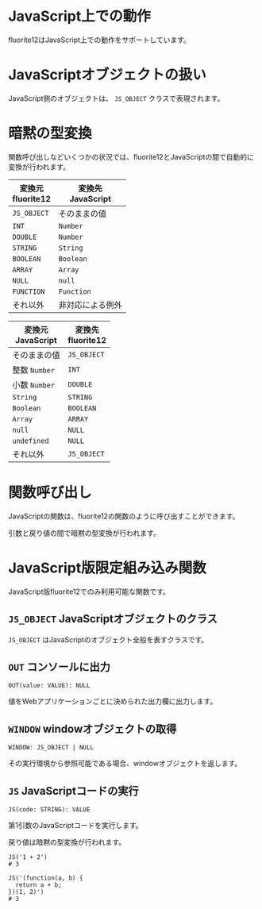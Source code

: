 # JavaScript上での動作

fluorite12はJavaScript上での動作をサポートしています。

# JavaScriptオブジェクトの扱い

JavaScript側のオブジェクトは、 `JS_OBJECT` クラスで表現されます。

# 暗黙の型変換

関数呼び出しなどいくつかの状況では、fluorite12とJavaScriptの間で自動的に変換が行われます。

| 変換元<br>fluorite12 | 変換先<br>JavaScript |
|-------------------|-------------------|
| `JS_OBJECT`       | そのままの値            |
| `INT`             | `Number`          |
| `DOUBLE`          | `Number`          |
| `STRING`          | `String`          |
| `BOOLEAN`         | `Boolean`         |
| `ARRAY`           | `Array`           |
| `NULL`            | `null`            |
| `FUNCTION`        | `Function`        |
| それ以外              | 非対応による例外          |

| 変換元<br>JavaScript | 変換先<br>fluorite12 |
|-------------------|-------------------|
| そのままの値            | `JS_OBJECT`       |
| 整数 `Number`       | `INT`             |
| 小数 `Number`       | `DOUBLE`          |
| `String`          | `STRING`          |
| `Boolean`         | `BOOLEAN`         |
| `Array`           | `ARRAY`           |
| `null`            | `NULL`            |
| `undefined`       | `NULL`            |
| それ以外              | `JS_OBJECT`       |

# 関数呼び出し

JavaScriptの関数は、fluorite12の関数のように呼び出すことができます。

引数と戻り値の間で暗黙の型変換が行われます。

# JavaScript版限定組み込み関数

JavaScript版fluorite12でのみ利用可能な関数です。

## `JS_OBJECT` JavaScriptオブジェクトのクラス

`JS_OBJECT` はJavaScriptのオブジェクト全般を表すクラスです。

## `OUT` コンソールに出力

`OUT(value: VALUE): NULL`

値をWebアプリケーションごとに決められた出力欄に出力します。

## `WINDOW` windowオブジェクトの取得

`WINDOW: JS_OBJECT | NULL`

その実行環境から参照可能である場合、windowオブジェクトを返します。

## `JS` JavaScriptコードの実行

`JS(code: STRING): VALUE`

第1引数のJavaScriptコードを実行します。

戻り値は暗黙の型変換が行われます。

```
JS('1 + 2')
# 3
```

```
JS('(function(a, b) {
  return a + b;
})(1, 2)')
# 3
```
